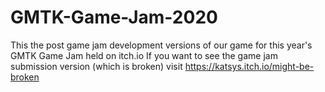 # GMTK-Game-Jam-2020
This the post game jam development versions of our game for this year's GMTK Game Jam held on itch.io If you want to see the game jam submission version (which is broken) visit https://katsys.itch.io/might-be-broken
